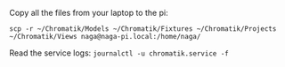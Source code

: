 Copy all the files from your laptop to the pi:

`scp -r ~/Chromatik/Models ~/Chromatik/Fixtures ~/Chromatik/Projects ~/Chromatik/Views naga@naga-pi.local:/home/naga/`

Read the service logs:
`journalctl -u chromatik.service -f`

